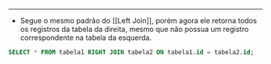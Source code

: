 ___
- Segue o mesmo padrão do [[Left Join]], porém agora ele retorna todos os registros da tabela da direita, mesmo que não possua um registro correspondente na tabela da esquerda.
```sql
SELECT * FROM tabela1 RIGHT JOIN tabela2 ON tabela1.id = tabela2.id;
```